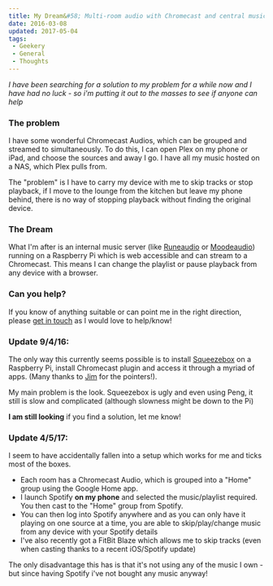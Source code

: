 ```yaml
---
title: My Dream&#58; Multi-room audio with Chromecast and central music server
date: 2016-03-08
updated: 2017-05-04
tags:
 - Geekery
 - General
 - Thoughts
---
```


<p><em>I have been searching for a solution to my problem for a while now and I have had no luck - so i'm putting it out to the masses to see if anyone can help</em></p>
<h3>The problem</h3>
<p>I have some wonderful Chromecast Audios, which can be grouped and streamed to simultaneously. To do this, I can open Plex on my phone or iPad, and choose the sources and away I go. I have all my music hosted on a NAS, which Plex pulls from.</p>
<p>The "problem" is I have to carry my device with me to skip tracks or stop playback, if I move to the lounge from the kitchen but leave my phone behind, there is no way of stopping playback without finding the original device.</p>
<h3>The Dream</h3>
<p>What I'm after is an internal music server (like <a href="http://www.runeaudio.com/">Runeaudio</a> or <a href="http://moodeaudio.org/">Moodeaudio</a>) running on a Raspberry Pi which is web accessible and can stream to a Chromecast. This means I can change the playlist or pause playback from any device with a browser.</p>
<h3>Can you help?</h3>
<p>If you know of anything suitable or can point me in the right direction, please <a href="https://twitter.com/mikestreety">get in touch</a> as I would love to help/know!</p>
<h3>Update 9/4/16:</h3>
<p>The only way this currently seems possible is to install <a href="http://www.mysqueezebox.com/index/Home">Squeezebox</a> on a Raspberry Pi, install Chromecast plugin and access it through a myriad of apps. (Many thanks to <a href="https://twitter.com/double6jg">Jim</a> for the pointers!).</p>
<p>My main problem is the look. Squeezebox is ugly and even using Peng, it still is slow and complicated (although slowness might be down to the Pi)</p>
<p><strong>I am still looking</strong> if you find a solution, let me know!</p>
<h3>Update 4/5/17:</h3><p>I seem to have accidentally fallen into a setup which works for me and ticks most of the boxes.</p><ul><li>Each room has a Chromecast Audio, which is grouped into a "Home" group using the Google Home app.</li><li>I launch Spotify&nbsp;<strong>on my phone<span id="redactor-inline-breakpoint"></span></strong> and selected the music/playlist required. You then cast to the "Home" group from Spotify.</li><li>You can then log into Spotify anywhere and as you can only have it playing on one source at a time, you are able to skip/play/change music from any device with your Spotify details</li><li>I've also recently got a FitBit Blaze which allows me to skip tracks (even when casting thanks to a recent iOS/Spotify update)</li></ul><p>The only disadvantage this has is that it's not using any of the music I own - but since having Spotify i've not bought any music anyway!</p>